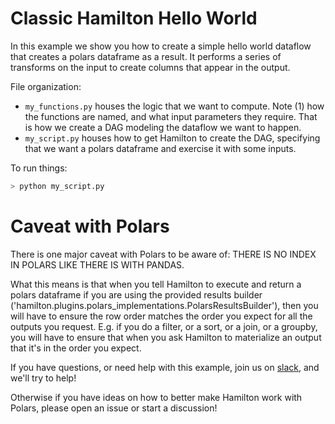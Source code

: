 # Classic Hamilton Hello World

In this example we show you how to create a simple hello world dataflow that
creates a polars dataframe as a result. It performs a series of transforms on the
input to create columns that appear in the output.

File organization:

* `my_functions.py` houses the logic that we want to compute.
Note (1) how the functions are named, and what input
parameters they require. That is how we create a DAG modeling the dataflow we want to happen.
* `my_script.py` houses how to get Hamilton to create the DAG, specifying that we want a polars dataframe and
exercise it with some inputs.

To run things:
```bash
> python my_script.py
```

# Caveat with Polars
There is one major caveat with Polars to be aware of: THERE IS NO INDEX IN POLARS LIKE THERE IS WITH PANDAS.

What this means is that when you tell Hamilton to execute and return a polars dataframe if you are using the
provided results builder ('hamilton.plugins.polars_implementations.PolarsResultsBuilder'), then you will have to
ensure the row order matches the order you expect for all the outputs you request. E.g. if you do a filter, or a sort,
or a join, or a groupby, you will have to ensure that when you ask Hamilton to materialize an output that it's in the
order you expect.

If you have questions, or need help with this example,
join us on [slack](https://join.slack.com/t/hamilton-opensource/shared_invite/zt-1bjs72asx-wcUTgH7q7QX1igiQ5bbdcg), and we'll try to help!

Otherwise if you have ideas on how to better make Hamilton work with Polars, please open an issue or start a discussion!

